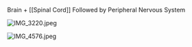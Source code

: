 Brain + \[\[Spinal Cord]]
Followed by Peripheral Nervous System

![IMG\_3220.jpeg](img_3220.jpeg)

![IMG\_4576.jpeg](img_4576.jpeg)
